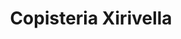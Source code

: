 ---
title: "Copisteria Xirivella"
url: /xirivella/copisteria-xirivella/
shop: material de oficina
---